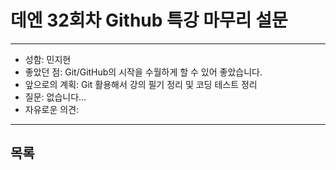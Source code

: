 # 데엔 32회차 Github 특강 마무리 설문
---
- 성함: 민지현
- 좋았던 점: Git/GitHub의 시작을 수월하게 할 수 있어 좋았습니다.
- 앞으로의 계획: Git 활용해서 강의 필기 정리 및 코딩 테스트 정리
- 질문: 없습니다...
- 자유로운 의견: 
----
## 목록
